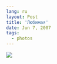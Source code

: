 ```yaml
---
lang: ru
layout: Post
title: 'Любимая'
date: Jun 7, 2007
tags:
  - photos
---
```


![](http://wow.sapegin.me/1m1D3h2d460X/Sapegin-Artem-20D-2007-06-05-365-6578.jpg)
